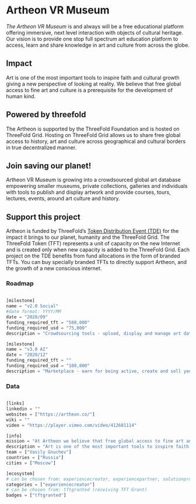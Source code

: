 # Artheon VR Museum

*The Artheon VR Museum* is and always will be a free educational platform offering immersive, next level interaction with objects of cultural heritage. Our vision is to provide one stop full spectrum art education platform to access, learn and share knowledge in art and culture from across the globe.

## Impact

Art is one of the most important tools to inspire faith and cultural growth giving a new perspective of looking at reality. We believe that free global access to fine art and culture is a prerequisite for the development of human kind.

## Powered by threefold

The Artheon is supported by the ThreeFold Foundation and is hosted on ThreeFold Grid. Hosting on ThreeFold Grid allows us to share free global access to history, art and culture across geographical and cultural borders in true decentralized manner.

 ## Join saving our planet!
 
Artheon VR Museum is growing into a crowdsourced global art database empowering smaller museums, private collections, galleries and individuals with tools to publish and display artwork and provide courses, tours, lectures, events, around art culture and history.

## Support this project

Artheon is funded by ThreeFold’s [Token Distribution Event (TDE)](https://wiki.threefold.io/#/tdeoverview)</a> for the impact it brings to our planet, humanity and the ThreeFold Grid.
The ThreeFold Token (TFT) represents a unit of capacity on the new Internet and is created only when new capacity is added to the ThreeFold Grid. Each project on the TDE benefits from fund allocations in the form of branded TFTs. 
You can buy specially branded TFTs to directly support Artheon, and the growth of a new conscious internet.



### Roadmap

```python

[milestone]
name = "v2.0 Social"
#date format: YYYY/MM 
date = "2020/09"
funding_required_tft = "500,000"
funding_required_usd = "75,000"
description = "Crowdsourcing tools - upload, display and manage art data; Collaborative - up to 16 users in one location; Social collections - build communities of art lovers; Similarity search - visual, theme, style, details; Recommendations - advanced, personalized; Learning games - history of art."

[milestone]
name = "v3.0 AI"
date = "2020/12"
funding_required_tft = ""
funding_required_usd = "100,000"
description = "Marketplace - earn for being active, create and sell your educational materials; Tours - unlimited participants; Events and Guides - lectures, masterclasses, guided tours and art performances; Visual Data Stories - dashboards, graphs, history and parallels between artists and cultures based on data; Proactive Recommendations - get something new and interesting every time; Learning Courses - art and performance."

```

### Data

```python

[links]
linkedin = ""
websites = ["https://artheon.co/"]
wiki = ""
video = "https://player.vimeo.com/video/412681114"

[info]
mission = "At Artheon we believe that free global access to fine art and culture is a prerequisite for the development of human kind and for that we are building VR Museum that is and always will be a free educational platform."
description = "Art is one of the most important tools to inspire faith and cultural growth giving a new perspective of looking at reality. We believe that free global access to fine art and culture is a prerequisite for the development of human kind. The Artheon is supported by the ThreeFold Foundation and is hosted on ThreeFold Grid. Hosting on ThreeFold Grid allows us to share free global access to history, art and culture across geographical and cultural borders in true decentralized manner."
team = ["Vasily Gnuchev"]
countries = ["Russia"]
cities = ["Moscow"]

[ecosystem]
# can be chosen from: experiencecreator, experiencepartner, solutionprovider, farmer, systemintegrator
categories = ["experiencecreator"]
# can be chosen from: tftgranted (receiving TFT Grant)
badges = ["tftgranted"]

```
